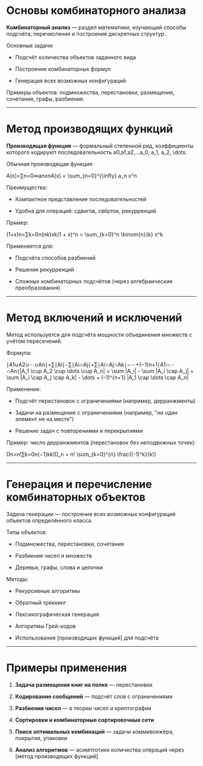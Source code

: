 # Основы комбинаторного анализа

**Комбинаторный анализ** — раздел математики, изучающий способы подсчёта, перечисления и построения дискретных структур.

Основные задачи:

- Подсчёт количества объектов заданного вида
    
- Построение комбинаторных формул
    
- Генерация всех возможных конфигураций
    

Примеры объектов: подмножества, перестановки, размещения, сочетания, графы, разбиения.

---

# Метод производящих функций

**Производящая функция** — формальный степенной ряд, коэффициенты которого кодируют последовательность a0,a1,a2,…a_0, a_1, a_2, \dots.

Обычная производящая функция:

A(x)=∑n=0∞anxnA(x) = \sum_{n=0}^{\infty} a_n x^n

Преимущества:

- Компактное представление последовательностей
    
- Удобна для операций: сдвигов, свёрток, рекурренций
    

Пример:

(1+x)n=∑k=0n(nk)xk(1 + x)^n = \sum_{k=0}^n \binom{n}{k} x^k

Применяется для:

- Подсчёта способов разбиений
    
- Решения рекурренций
    
- Сложных комбинаторных подсчётов (через алгебраические преобразования)
    

---

# Метод включений и исключений

Метод используется для подсчёта мощности объединения множеств с учётом пересечений.

Формула:

∣A1∪A2∪⋯∪An∣=∑∣Ai∣−∑∣Ai∩Aj∣+∑∣Ai∩Aj∩Ak∣−⋯+(−1)n+1∣A1∩⋯∩An∣|A_1 \cup A_2 \cup \dots \cup A_n| = \sum |A_i| - \sum |A_i \cap A_j| + \sum |A_i \cap A_j \cap A_k| - \dots + (-1)^{n+1} |A_1 \cap \dots \cap A_n|

Применения:

- Подсчёт перестановок с ограничениями (например, дерранжменты)
    
- Задачи на размещение с ограничениями (например, "ни один элемент не на месте")
    
- Решение задач с повторениями и перекрытиями
    

Пример: число дерранжментов (перестановок без неподвижных точек):

Dn=n!∑k=0n(−1)kk!D_n = n! \sum_{k=0}^{n} \frac{(-1)^k}{k!}

---

# Генерация и перечисление комбинаторных объектов

Задача генерации — построение всех возможных конфигураций объектов определённого класса.

Типы объектов:

- Подмножества, перестановки, сочетания
    
- Разбиения чисел и множеств
    
- Деревья, графы, слова и цепочки
    

Методы:

- Рекурсивные алгоритмы
    
- Обратный треккинг
    
- Лексикографическая генерация
    
- Алгоритмы Грей-кодов
    
- Использование [производящих функций] для подсчёта
    

---

# Примеры применения

1. **Задача размещения книг на полке** — перестановки
    
2. **Кодирование сообщений** — подсчёт слов с ограничениями
    
3. **Разбиения чисел** — в теории чисел и криптографии
    
4. **Сортировки и комбинаторные сортировочные сети**
    
5. **Поиск оптимальных комбинаций** — задачи коммивояжёра, покрытия, упаковки
    
6. **Анализ алгоритмов** — асимптотики количества операций через [метод производящих функций]